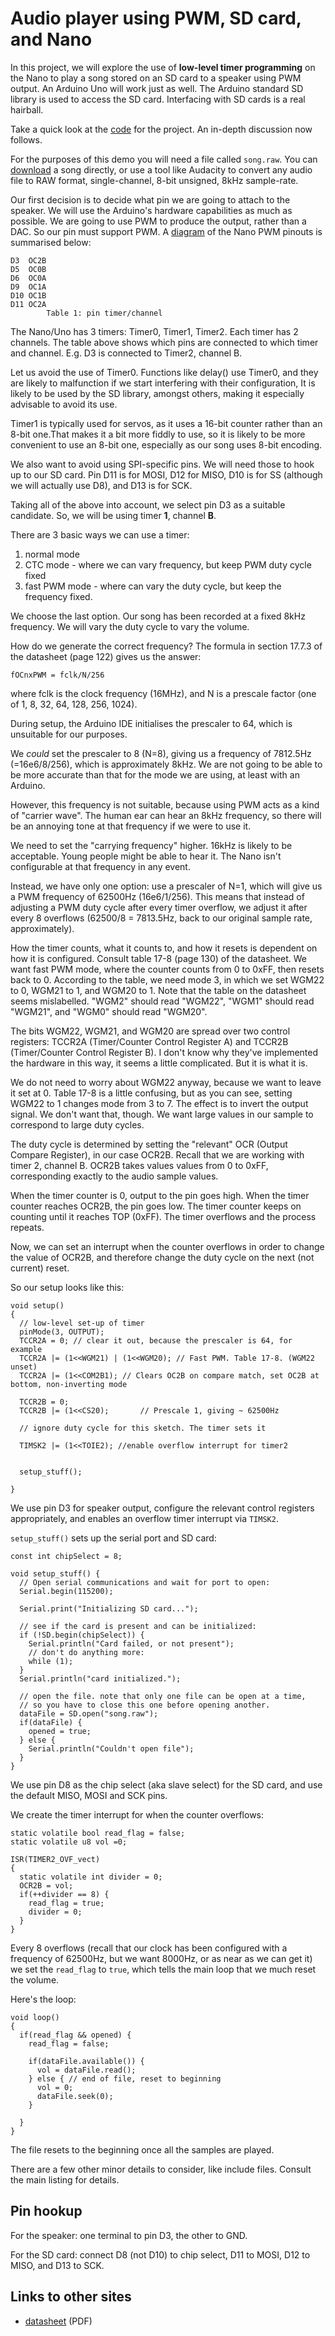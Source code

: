 # Audio player using PWM, SD card, and Nano

In this project, we will explore the use of **low-level timer programming**
on the 
Nano to play a song stored on an SD card to a speaker using PWM output. 
An Arduino Uno will work just as well.
The 
Arduino standard SD library is used to access the SD card. Interfacing
with SD cards is a real hairball.

Take a quick look at the [code](https://github.com/blippy/rpi/blob/master/audio/pwm-audio-sdcard-nano/pwm-audio-sdcard-nano.ino) for the project. 
An in-depth discussion now follows.

For the purposes of this demo you will need a file called `song.raw`. You can
[download](https://drive.google.com/file/d/1fU7viQhGI5p9GGPTPLHQ3CrVoz7BrtE9/view?usp=sharing) a song directly, or use a tool like Audacity to convert any audio
file to RAW format, single-channel, 8-bit unsigned, 8kHz sample-rate.

Our first decision is to decide what pin we are going to attach to the speaker.
We will use the Arduino's hardware capabilities as much as possible. We are
going to use PWM to produce the output, rather than a DAC. So our 
pin must support PWM. A 
[diagram](https://z900collector.files.wordpress.com/2014/11/arduino-nano-pins.png)
of the Nano PWM pinouts is summarised below:

```
D3  OC2B
D5  OC0B
D6  OC0A
D9  OC1A
D10 OC1B
D11 OC2A
        Table 1: pin timer/channel
```

The Nano/Uno has 3 timers: Timer0, Timer1, Timer2. Each timer has 2 channels.
The table above shows which pins are connected to which timer and channel. 
E.g. D3 is connected to Timer2, channel B.

Let us avoid the use of Timer0. Functions like delay() use Timer0, and they
are likely to malfunction if we start interfering with their configuration,
It is likely to be used by the SD library, amongst others, making it
especially advisable to avoid its use.

Timer1 is typically used for servos, as it uses a 16-bit counter rather
than an 8-bit one.That makes it a bit more fiddly to use, so it is likely
to be more convenient to use an 8-bit one, especially as our song uses
8-bit encoding.

We also want to avoid using SPI-specific pins. We will need those to hook
up to our SD card. Pin D11 is for MOSI, D12 for MISO, D10 is for SS 
(although we will actually use D8), and D13 is for SCK.

Taking all of the above into account, we select pin D3 as a suitable 
candidate. So, we will be using timer **1**, channel **B**.

There are 3 basic ways we can use a timer:
1. normal mode
2. CTC mode - where we can vary frequency, but keep PWM duty cycle fixed
3. fast PWM mode - where can vary the duty cycle, but keep the frequency fixed.

We choose the last option. Our song has been recorded at a fixed 8kHz
frequency. We will vary the duty cycle to vary the volume.

How do we generate the correct frequency? The formula in section 17.7.3 of the 
datasheet (page 122) gives us the answer:
```
fOCnxPWM = fclk/N/256
```
where fclk is the clock frequency (16MHz), and N is a prescale factor
(one of 1, 8, 32, 64, 128, 256, 1024).

During setup, the Arduino IDE initialises the prescaler to 64, which is
unsuitable for our purposes.

We *could* set the prescaler to 8 (N=8), giving us a frequency of 
7812.5Hz (=16e6/8/256), which is approximately 8kHz. We are not going
to be able to be more accurate than that for the mode we are using,
at least with an Arduino. 

However, this frequency is not suitable, because using PWM acts as a kind
of "carrier wave". The human ear can hear an 8kHz frequency, so there will
be an annoying tone at that frequency if we were to use it. 

We need to set the "carrying frequency" higher. 16kHz is likely to be 
acceptable. Young people might be able to hear it. The Nano isn't configurable
at that frequency in any event.

Instead, we have only one option: use a prescaler of N=1, which will give 
us a PWM frequency of 62500Hz (16e6/1/256). This means that instead of adjusting
a PWM duty cycle after every timer overflow, we adjust it after every 8 
overflows (62500/8 = 7813.5Hz, back to our original sample rate, 
approximately).

How the timer counts, what it counts to, and how it resets is dependent
on how it is configured. Consult table 17-8 (page 130) of the datasheet.
We want fast PWM mode, where the counter counts from 0 to 0xFF, then resets
back to 0. According to the table, we need mode 3, in which we set
WGM22 to 0, WGM21 to 1, and WGM20 to 1. Note that the table on the
datasheet seems mislabelled. "WGM2" should read "WGM22", "WGM1" should
read "WGM21", and "WGM0" should read "WGM20".

The bits WGM22, WGM21, and  WGM20 are spread over two control registers:
TCCR2A (Timer/Counter Control Register A) and TCCR2B (Timer/Counter
Control Register B). I don't know why they've implemented the hardware
in this way, it seems a little complicated. But it is what it is.

We do not need to worry about WGM22 anyway, because we want to leave it set 
at 0. Table 17-8 is a little confusing, but as you can see, setting WGM22 to 1
changes mode from 3 to 7. The effect is to invert the output signal. 
We don't want that, though. We want large values in our sample to correspond
to large duty cycles.

The duty cycle is determined by setting the "relevant" 
OCR (Output Compare Register), in our case OCR2B. Recall that we
are working with timer 2, channel B.
OCR2B takes values values from 0 to 0xFF, corresponding exactly to the
audio sample values.

When the timer counter is 0, output to the pin goes high. When the timer
counter reaches OCR2B, the pin goes low. The timer counter keeps on
counting until it reaches TOP (0xFF). The timer overflows and the 
process repeats. 

Now, we can set an interrupt when the counter overflows in order to 
change the value of OCR2B, and therefore change the duty cycle 
on the next (not current) reset. 

So our setup looks like this:
```
void setup()
{
  // low-level set-up of timer
  pinMode(3, OUTPUT);
  TCCR2A = 0; // clear it out, because the prescaler is 64, for example
  TCCR2A |= (1<<WGM21) | (1<<WGM20); // Fast PWM. Table 17-8. (WGM22 unset)
  TCCR2A |= (1<<COM2B1); // Clears OC2B on compare match, set OC2B at bottom, non-inverting mode
   
  TCCR2B = 0;
  TCCR2B |= (1<<CS20);       // Prescale 1, giving ~ 62500Hz

  // ignore duty cycle for this sketch. The timer sets it

  TIMSK2 |= (1<<TOIE2); //enable overflow interrupt for timer2


  setup_stuff();

}
```

We use pin D3 for speaker output, configure the relevant control registers
appropriately, and enables an overflow timer interrupt via `TIMSK2`. 

`setup_stuff()` sets up the serial port and SD card:

```
const int chipSelect = 8;

void setup_stuff() {
  // Open serial communications and wait for port to open:
  Serial.begin(115200);
 
  Serial.print("Initializing SD card...");

  // see if the card is present and can be initialized:
  if (!SD.begin(chipSelect)) {
    Serial.println("Card failed, or not present");
    // don't do anything more:
    while (1);
  }
  Serial.println("card initialized.");

  // open the file. note that only one file can be open at a time,
  // so you have to close this one before opening another.
  dataFile = SD.open("song.raw");
  if(dataFile) {
    opened = true;
  } else {
    Serial.println("Couldn't open file");
  }
}
```

We use pin D8 as the chip select (aka slave select) for the SD card,
and use the default MISO, MOSI and SCK pins. 

We create the timer interrupt for when the counter overflows:
```
static volatile bool read_flag = false;
static volatile u8 vol =0;

ISR(TIMER2_OVF_vect)
{
  static volatile int divider = 0;
  OCR2B = vol;
  if(++divider == 8) {
    read_flag = true;
    divider = 0;    
  } 
}
```

Every 8 overflows (recall that our clock has been configured with a frequency 
of 62500Hz, but we want 8000Hz, or as near as we can get it) we set the 
`read_flag` to `true`, which tells the main loop that we much reset the
volume. 

Here's the loop:
```
void loop()
{
  if(read_flag && opened) {
    read_flag = false;
   
    if(dataFile.available()) {
      vol = dataFile.read();
    } else { // end of file, reset to beginning
      vol = 0;
      dataFile.seek(0);
    }
    
  }
}
```

The file resets to the beginning once all the samples are played.

There are a few other minor details to consider, like include files. 
Consult the main listing for details.


## Pin hookup

For the speaker: one terminal to pin D3, the other to GND.

For the SD card: connect D8 (not D10) to chip select, D11 to MOSI, 
D12 to MISO, and D13 to SCK.


## Links to other sites

* [datasheet](http://ww1.microchip.com/downloads/en/DeviceDoc/Atmel-7810-Automotive-Microcontrollers-ATmega328P_Datasheet.pdf) (PDF)



